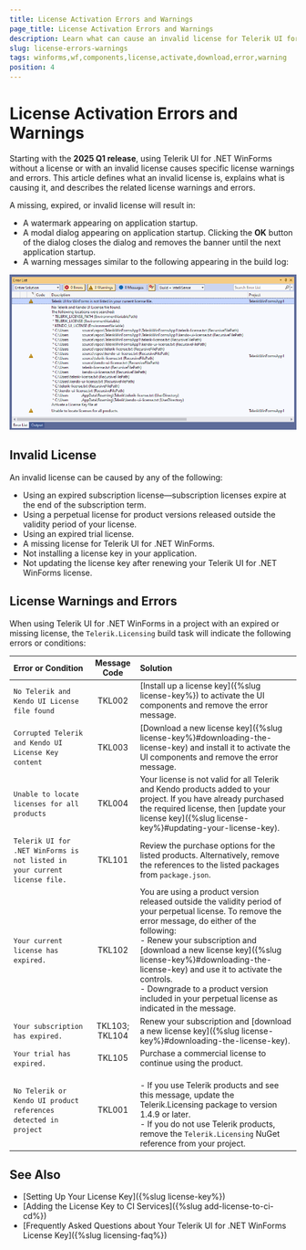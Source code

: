 ```yaml
---
title: License Activation Errors and Warnings
page_title: License Activation Errors and Warnings
description: Learn what can cause an invalid license for Telerik UI for .NET WinForms, learn what are the common warnings and errors, and learn how to solve them.
slug: license-errors-warnings
tags: winforms,wf,components,license,activate,download,error,warning
position: 4
---
```


# License Activation Errors and Warnings

Starting with the __2025 Q1 release__, using Telerik UI for .NET WinForms without a license or with an invalid license causes specific license warnings and errors. This article defines what an invalid license is, explains what is causing it, and describes the related license warnings and errors.

A missing, expired, or invalid license will result in:
  - A watermark appearing on application startup.
  - A modal dialog appearing on application startup. Clicking the **OK** button of the dialog closes the dialog and removes the banner until the next application startup.
  - A warning messages similar to the following appearing in the build log:

![warning messages](images/license-errors-warnings001.png) 

## Invalid License

An invalid license can be caused by any of the following:

- Using an expired subscription license—subscription licenses expire at the end of the subscription term.
- Using a perpetual license for product versions released outside the validity period of your license.
- Using an expired trial license.
- A missing license for Telerik UI for .NET WinForms.
- Not installing a license key in your application.
- Not updating the license key after renewing your Telerik UI for .NET WinForms license.

## License Warnings and Errors

When using Telerik UI for .NET WinForms in a project with an expired or missing license, the `Telerik.Licensing` build task will indicate the following errors or conditions:

| Error or Condition           |Message Code   |Solution           |
|:-----------------------------|:-----------:|:--------------------|
| `No Telerik and Kendo UI License file found`           |TKL002   | [Install up a license key]({%slug license-key%}) to activate the UI components and remove the error message. | 
| `Corrupted Telerik and Kendo UI License Key content` |TKL003      |[Download a new license key]({%slug license-key%}#downloading-the-license-key) and install it to activate the UI components and remove the error message. |
|`Unable to locate licenses for all products`|TKL004|Your license is not valid for all Telerik and Kendo products added to your project. If you have already purchased the required license, then [update your license key]({%slug license-key%}#updating-your-license-key).|
| `Telerik UI for .NET WinForms is not listed in your current license file.` |TKL101| Review the purchase options for the listed products. Alternatively, remove the references to the listed packages from `package.json`. |
| `Your current license has expired.` |TKL102| You are using a product version released outside the validity period of your perpetual license. To remove the error message, do either of the following: <br> - Renew your subscription and [download a new license key]({%slug license-key%}#downloading-the-license-key) and use it to activate the controls. <br> - Downgrade to a product version included in your perpetual license as indicated in the message. |
| `Your subscription has expired.`|TKL103; TKL104  | Renew your subscription and [download a new license key]({%slug license-key%}#downloading-the-license-key).|
| `Your trial has expired.`    |TKL105   | Purchase a commercial license to continue using the product. |
|`No Telerik or Kendo UI product references detected in project`|TKL001| <br> - If you use Telerik products and see this message, update the Telerik.Licensing package to version 1.4.9 or later. <br> - If you do not use Telerik products, remove the `Telerik.Licensing` NuGet reference from your project.|


## See Also

* [Setting Up Your License Key]({%slug license-key%})
* [Adding the License Key to CI Services]({%slug add-license-to-ci-cd%})
* [Frequently Asked Questions about Your Telerik UI for .NET WinForms License Key]({%slug licensing-faq%})